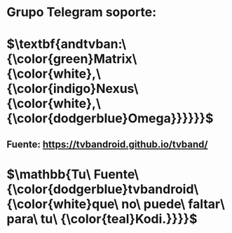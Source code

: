 # Grupo Telegram soporte: 
# $\textbf{andtvban:\ {\color{green}Matrix\ {\color{white},\ {\color{indigo}Nexus\ {\color{white},\ {\color{dodgerblue}Omega}}}}}}$

## Fuente: https://tvbandroid.github.io/tvband/
 
# $\mathbb{Tu\ Fuente\ {\color{dodgerblue}tvbandroid\ {\color{white}que\ no\ puede\ faltar\ para\ tu\ {\color{teal}Kodi.}}}}$
